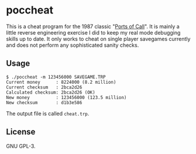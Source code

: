 # poccheat
This is a cheat program for the 1987 classic
"[Ports of Call](https://store.steampowered.com/app/1085260/Ports_of_Call_Classic/)".
 It is mainly a little reverse engineering exercise I did to keep my real mode
debugging skills up to date. It only works to cheat on single player savegames
currently and does not perform any sophisticated sanity checks.

## Usage
```
$ ./poccheat -m 123456000 SAVEGAME.TRP
Current money      : 8224000 (8.2 million)
Current checksum   : 2bca2d26
Calculated checksum: 2bca2d26 (OK)
New money          : 123456000 (123.5 million)
New checksum       : d1b3e586
```

The output file is called `cheat.trp`.

## License
GNU GPL-3.
